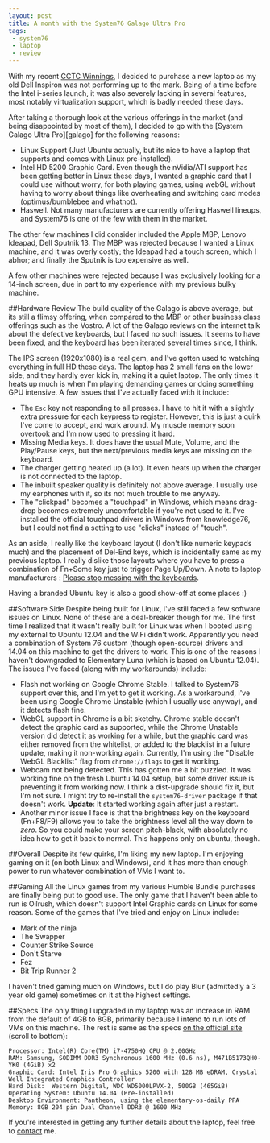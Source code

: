 ```yaml
---
layout: post
title: A month with the System76 Galago Ultra Pro
tags: 
 - system76
 - laptop
 - review
---
```

With my recent [CCTC Winnings](/blog/cctc-wave-3/), I decided to purchase a new laptop as my old Dell Inspiron was not performing up to the mark. Being of a time before the Intel i-series launch, it was also severely lacking in several features, most notably virtualization support, which is badly needed these days.

After taking a thorough look at the various offerings in the market (and being disappointed by most of them), I decided to go with the [System Galago Ultra Pro][galago] for the following reasons:

- Linux Support (Just Ubuntu actually, but its nice to have a laptop that supports and comes with Linux pre-installed).
- Intel HD 5200 Graphic Card. Even though the nVidia/ATI support has been getting better in Linux these days, I wanted a graphic card that I could use without worry, for both playing games, using webGL without having to worry about things like overheating and switching card modes (optimus/bumblebee and whatnot).
- Haswell. Not many manufacturers are currently offering Haswell lineups, and System76 is one of the few with them in the market.

The other few machines I did consider included the Apple MBP, Lenovo Ideapad, Dell Sputnik 13. The MBP was rejected because I wanted a Linux machine, and it was overly costly; the Ideapad had a touch screen, which I abhor; and finally the Sputnik is too expensive as well.

A few other machines were rejected because I was exclusively looking for a 14-inch screen, due in part to my experience with my previous bulky machine.

##Hardware Review
The build quality of the Galago is above average, but its still a flimsy offering, when compared to the MBP or other business class offerings such as the Vostro. A lot of the Galago reviews on the internet talk about the defective keyboards, but I faced no such issues. It seems to have been fixed, and the keyboard has been iterated several times since, I think.

The IPS screen (1920x1080) is a real gem, and I've gotten used to watching everything in full HD these days. The laptop has 2 small fans on the lower side, and they hardly ever kick in, making it a quiet laptop. The only times it heats up much is when I'm playing demanding games or doing something GPU intensive. A few issues that I've actually faced with it include:

- The `Esc` key not responding to all presses. I have to hit it with a slightly extra pressure for each keypress to register. However, this is just a quirk I've come to accept, and work around. My muscle memory soon overtook and I'm now used to pressing it hard.
- Missing Media keys. It does have the usual Mute, Volume, and the Play/Pause keys, but the next/previous media keys are missing on the keyboard.
- The charger getting heated up (a lot). It even heats up when the charger is not connected to the laptop.
- The inbuilt speaker quality is definitely not above average. I usually use my earphones with it, so its not much trouble to me anyway.
- The "clickpad" becomes a "touchpad" in Windows, which means drag-drop becomes extremely uncomfortable if you're not used to it. I've installed the official touchpad drivers in Windows from knowledge76, but I could not find a setting to use "clicks" instead of "touch".

As an aside, I really like the keyboard layout (I don't like numeric keypads much) and the placement of Del-End keys, which is incidentally same as my previous laptop. I really dislike those layouts where you have to press a combination of Fn+Some key just to trigger Page Up/Down. A note to laptop manufacturers : [Please stop messing with the keyboards](http://arstechnica.com/staff/2014/01/stop-trying-to-innovate-keyboards-youre-just-making-them-worse/).

Having a branded Ubuntu key is also a good show-off at some places :)

##Software Side
Despite being built for Linux, I've still faced a few software issues on Linux. None of these are a deal-breaker though for me. The first time I realized that it wasn't really built for Linux was when I booted using my external to Ubuntu 12.04 and the WiFi didn't work. Apparently you need a combination of System 76 custom (though open-source) drivers and 14.04 on this machine to get the drivers to work. This is one of the reasons I haven't downgraded to Elementary Luna (which is based on Ubuntu 12.04). The issues I've faced (along with my workarounds) include:

- Flash not working on Google Chrome Stable. I talked to System76 support over this, and I'm yet to get it working. As a workaround, I've been using Google Chrome Unstable (which I usually use anyway), and it detects flash fine.
- WebGL support in Chrome is a bit sketchy. Chrome stable doesn't detect the graphic card as supported, while the Chrome Unstable version did detect it as working for a while, but the graphic card was either removed from the whitelist, or added to the blacklist in a future update, making it non-working again. Currently, I'm using the "Disable WebGL Blacklist" flag from `chrome://flags` to get it working.
- Webcam not being detected. This has gotten me a bit puzzled. It was working fine on the fresh Ubuntu 14.04 setup, but some driver issue is preventing it from working now. I think a dist-upgrade should fix it, but I'm not sure. I might try to re-install the `system76-driver` package if that doesn't work. **Update**: It started working again after just a restart.
- Another minor issue I face is that the brightness key on the keyboard (Fn+F8/F9) allows you to take the brightness level all the way down to *zero*. So you could make your screen pitch-black, with absolutely no idea how to get it back to normal. This happens only on ubuntu, though.

##Overall
Despite its few quirks, I'm liking my new laptop. I'm enjoying gaming on it (on both Linux and Windows), and it has more than enough power to run whatever combination of VMs I want to. 

##Gaming
All the Linux games from my various Humble Bundle purchases are finally being put to good use. The only game that I haven't been able to run is Oilrush, which doesn't support Intel Graphic cards on Linux for some reason. Some of the games that I've tried and enjoy on Linux include:

- Mark of the ninja
- The Swapper
- Counter Strike Source
- Don't Starve
- Fez
- Bit Trip Runner 2

I haven't tried gaming much on Windows, but I do play Blur (admittedly a 3 year old game) sometimes on it at the highest settings.

##Specs
The only thing I upgraded in my laptop was an increase in RAM from the default of 4GB to 8GB, primarily because I intend to run lots of VMs on this machine. The rest is same as the specs [on the official site](https://system76.com/laptops/model/galu1) (scroll to bottom):

```
Processor: Intel(R) Core(TM) i7-4750HQ CPU @ 2.00GHz
RAM: Samsung, SODIMM DDR3 Synchronous 1600 MHz (0.6 ns), M471B5173QH0-YK0 (4GiB) x2
Graphic Card: Intel Iris Pro Graphics 5200 with 128 MB eDRAM, Crystal Well Integrated Graphics Controller
Hard Disk:  Western Digital, WDC WD5000LPVX-2, 500GB (465GiB)
Operating System: Ubuntu 14.04 (Pre-installed)
Desktop Environment: Pantheon, using the elementary-os-daily PPA
Memory: 8GB 204 pin Dual Channel DDR3 @ 1600 MHz
```
If you're interested in getting any further details about the laptop, feel free to [contact](/contact/) me.